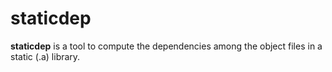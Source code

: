 # staticdep

**staticdep** is a tool to compute the dependencies among the object files in a static (.a) library.
